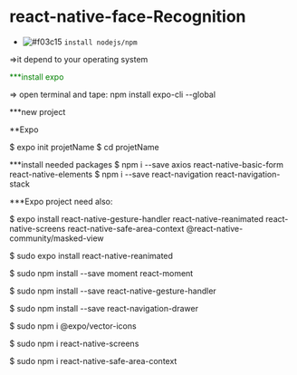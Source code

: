 # react-native-face-Recognition
- ![#f03c15](https://via.placeholder.com/15/f03c15/000000?text=+) `install nodejs/npm`
 

=>it depend to your operating system


<span style="color: green">***install expo  </span>
 

=> open terminal and tape: npm install expo-cli --global

***new project 

**Expo 

$ expo init projetName $ cd projetName

***install needed packages 
$ npm i --save axios react-native-basic-form react-native-elements
$ npm i --save react-navigation react-navigation-stack

***Expo project need also:

$ expo install react-native-gesture-handler react-native-reanimated react-native-screens react-native-safe-area-context @react-native-community/masked-view


$ sudo expo install react-native-reanimated


$ sudo npm install --save moment react-moment


$ sudo npm install --save react-native-gesture-handler


$ sudo npm install --save react-navigation-drawer


$ sudo npm i @expo/vector-icons



$ sudo npm i react-native-screens


$ sudo npm i react-native-safe-area-context

